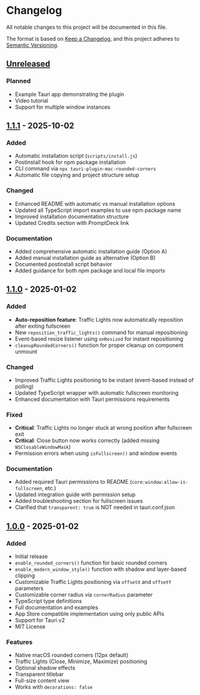 # Changelog

All notable changes to this project will be documented in this file.

The format is based on [Keep a Changelog](https://keepachangelog.com/en/1.0.0/),
and this project adheres to [Semantic Versioning](https://semver.org/spec/v2.0.0.html).

## [Unreleased]

### Planned
- Example Tauri app demonstrating the plugin
- Video tutorial
- Support for multiple window instances

## [1.1.1] - 2025-10-02

### Added
- Automatic installation script (`scripts/install.js`)
- Postinstall hook for npm package installation
- CLI command via `npx tauri-plugin-mac-rounded-corners`
- Automatic file copying and project structure setup

### Changed
- Enhanced README with automatic vs manual installation options
- Updated all TypeScript import examples to use npm package name
- Improved installation documentation structure
- Updated Credits section with PromptDeck link

### Documentation
- Added comprehensive automatic installation guide (Option A)
- Added manual installation guide as alternative (Option B)
- Documented postinstall script behavior
- Added guidance for both npm package and local file imports

## [1.1.0] - 2025-01-02

### Added
- **Auto-reposition feature**: Traffic Lights now automatically reposition after exiting fullscreen
- New `reposition_traffic_lights()` command for manual repositioning
- Event-based resize listener using `onResized` for instant repositioning
- `cleanupRoundedCorners()` function for proper cleanup on component unmount

### Changed
- Improved Traffic Lights positioning to be instant (event-based instead of polling)
- Updated TypeScript wrapper with automatic fullscreen monitoring
- Enhanced documentation with Tauri permissions requirements

### Fixed
- **Critical**: Traffic Lights no longer stuck at wrong position after fullscreen exit
- **Critical**: Close button now works correctly (added missing `NSClosableWindowMask`)
- Permission errors when using `isFullscreen()` and window events

### Documentation
- Added required Tauri permissions to README (`core:window:allow-is-fullscreen`, etc.)
- Updated integration guide with permission setup
- Added troubleshooting section for fullscreen issues
- Clarified that `transparent: true` is NOT needed in tauri.conf.json

## [1.0.0] - 2025-01-02

### Added
- Initial release
- `enable_rounded_corners()` function for basic rounded corners
- `enable_modern_window_style()` function with shadow and layer-based clipping
- Customizable Traffic Lights positioning via `offsetX` and `offsetY` parameters
- Customizable corner radius via `cornerRadius` parameter
- TypeScript type definitions
- Full documentation and examples
- App Store compatible implementation using only public APIs
- Support for Tauri v2
- MIT License

### Features
- Native macOS rounded corners (12px default)
- Traffic Lights (Close, Minimize, Maximize) positioning
- Optional shadow effects
- Transparent titlebar
- Full-size content view
- Works with `decorations: false`

[Unreleased]: https://github.com/cloudworxx/tauri-plugin-mac-rounded-corners/compare/v1.1.1...HEAD
[1.1.1]: https://github.com/cloudworxx/tauri-plugin-mac-rounded-corners/compare/v1.1.0...v1.1.1
[1.1.0]: https://github.com/cloudworxx/tauri-plugin-mac-rounded-corners/compare/v1.0.0...v1.1.0
[1.0.0]: https://github.com/cloudworxx/tauri-plugin-mac-rounded-corners/releases/tag/v1.0.0
